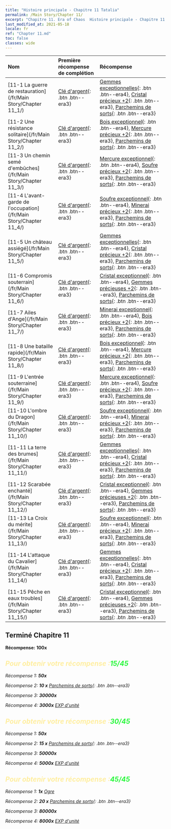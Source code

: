 ```yaml
---
title: "Histoire principale - Chapitre 11 Tatalia"
permalink: /Main Story/Chapter 11/
excerpt: "Chapitre 11. Era of Chaos  Histoire principale - Chapitre 11. Tatalia"
last_modified_at: 2021-05-18
locale: fr
ref: "Chapter 11.md"
toc: false
classes: wide
---
```


  | Nom |  Première récompense de complétion | Récompense |
  |:------------|:------------|:------------| 
  | [11-1 La guerre de restauration](/fr/Main Story/Chapter 11_1/) | [Clé d'argent](/ItemsFR/con_693/){: .btn .btn--era3} | [Gemmes exceptionnelles](/ItemsFR/mat_37/){: .btn .btn--era4}, [Cristal précieux +2](/ItemsFR/mat_31/){: .btn .btn--era3}, [Parchemins de sorts](/ItemsFR/con_694/){: .btn .btn--era3} |
  | [11-2 Une résistance solitaire](/fr/Main Story/Chapter 11_2/) | [Clé d'argent](/ItemsFR/con_693/){: .btn .btn--era3} | [Bois exceptionnel](/ItemsFR/mat_34/){: .btn .btn--era4}, [Mercure précieux +2](/ItemsFR/mat_28/){: .btn .btn--era3}, [Parchemins de sorts](/ItemsFR/con_694/){: .btn .btn--era3} |
  | [11-3 Un chemin semé d'embûches](/fr/Main Story/Chapter 11_3/) | [Clé d'argent](/ItemsFR/con_693/){: .btn .btn--era3} | [Mercure exceptionnel](/ItemsFR/mat_35/){: .btn .btn--era4}, [Soufre précieux +2](/ItemsFR/mat_29/){: .btn .btn--era3}, [Parchemins de sorts](/ItemsFR/con_694/){: .btn .btn--era3} |
  | [11-4 L'avant-garde de l'occupation](/fr/Main Story/Chapter 11_4/) | [Clé d'argent](/ItemsFR/con_693/){: .btn .btn--era3} | [Soufre exceptionnel](/ItemsFR/mat_36/){: .btn .btn--era4}, [Minerai précieux +2](/ItemsFR/mat_26/){: .btn .btn--era3}, [Parchemins de sorts](/ItemsFR/con_694/){: .btn .btn--era3} |
  | [11-5 Un château assiégé](/fr/Main Story/Chapter 11_5/) | [Clé d'argent](/ItemsFR/con_693/){: .btn .btn--era3} | [Gemmes exceptionnelles](/ItemsFR/mat_37/){: .btn .btn--era4}, [Cristal précieux +2](/ItemsFR/mat_31/){: .btn .btn--era3}, [Parchemins de sorts](/ItemsFR/con_694/){: .btn .btn--era3} |
  | [11-6 Compromis souterrain](/fr/Main Story/Chapter 11_6/) | [Clé d'argent](/ItemsFR/con_693/){: .btn .btn--era3} | [Cristal exceptionnel](/ItemsFR/mat_38/){: .btn .btn--era4}, [Gemmes précieuses +2](/ItemsFR/mat_30/){: .btn .btn--era3}, [Parchemins de sorts](/ItemsFR/con_694/){: .btn .btn--era3} |
  | [11-7 Ailes d'Ange](/fr/Main Story/Chapter 11_7/) | [Clé d'argent](/ItemsFR/con_693/){: .btn .btn--era3} | [Minerai exceptionnel](/ItemsFR/mat_33/){: .btn .btn--era4}, [Bois précieux +2](/ItemsFR/mat_27/){: .btn .btn--era3}, [Parchemins de sorts](/ItemsFR/con_694/){: .btn .btn--era3} |
  | [11-8 Une bataille rapide](/fr/Main Story/Chapter 11_8/) | [Clé d'argent](/ItemsFR/con_693/){: .btn .btn--era3} | [Bois exceptionnel](/ItemsFR/mat_34/){: .btn .btn--era4}, [Mercure précieux +2](/ItemsFR/mat_28/){: .btn .btn--era3}, [Parchemins de sorts](/ItemsFR/con_694/){: .btn .btn--era3} |
  | [11-9 L'entrée souterraine](/fr/Main Story/Chapter 11_9/) | [Clé d'argent](/ItemsFR/con_693/){: .btn .btn--era3} | [Mercure exceptionnel](/ItemsFR/mat_35/){: .btn .btn--era4}, [Soufre précieux +2](/ItemsFR/mat_29/){: .btn .btn--era3}, [Parchemins de sorts](/ItemsFR/con_694/){: .btn .btn--era3} |
  | [11-10 L'ombre du Dragon](/fr/Main Story/Chapter 11_10/) | [Clé d'argent](/ItemsFR/con_693/){: .btn .btn--era3} | [Soufre exceptionnel](/ItemsFR/mat_36/){: .btn .btn--era4}, [Minerai précieux +2](/ItemsFR/mat_26/){: .btn .btn--era3}, [Parchemins de sorts](/ItemsFR/con_694/){: .btn .btn--era3} |
  | [11-11 La terre des brumes](/fr/Main Story/Chapter 11_11/) | [Clé d'argent](/ItemsFR/con_693/){: .btn .btn--era3} | [Gemmes exceptionnelles](/ItemsFR/mat_37/){: .btn .btn--era4}, [Cristal précieux +2](/ItemsFR/mat_31/){: .btn .btn--era3}, [Parchemins de sorts](/ItemsFR/con_694/){: .btn .btn--era3} |
  | [11-12 Scarabée enchanté](/fr/Main Story/Chapter 11_12/) | [Clé d'argent](/ItemsFR/con_693/){: .btn .btn--era3} | [Cristal exceptionnel](/ItemsFR/mat_38/){: .btn .btn--era4}, [Gemmes précieuses +2](/ItemsFR/mat_30/){: .btn .btn--era3}, [Parchemins de sorts](/ItemsFR/con_694/){: .btn .btn--era3} |
  | [11-13 La Croix du mérite](/fr/Main Story/Chapter 11_13/) | [Clé d'argent](/ItemsFR/con_693/){: .btn .btn--era3} | [Soufre exceptionnel](/ItemsFR/mat_36/){: .btn .btn--era4}, [Minerai précieux +2](/ItemsFR/mat_26/){: .btn .btn--era3}, [Parchemins de sorts](/ItemsFR/con_694/){: .btn .btn--era3} |
  | [11-14 L'attaque du Cavalier](/fr/Main Story/Chapter 11_14/) | [Clé d'argent](/ItemsFR/con_693/){: .btn .btn--era3} | [Gemmes exceptionnelles](/ItemsFR/mat_37/){: .btn .btn--era4}, [Cristal précieux +2](/ItemsFR/mat_31/){: .btn .btn--era3}, [Parchemins de sorts](/ItemsFR/con_694/){: .btn .btn--era3} |
  | [11-15 Pêche en eaux troubles](/fr/Main Story/Chapter 11_15/) | [Clé d'argent](/ItemsFR/con_693/){: .btn .btn--era3} | [Cristal exceptionnel](/ItemsFR/mat_38/){: .btn .btn--era4}, [Gemmes précieuses +2](/ItemsFR/mat_30/){: .btn .btn--era3}, [Parchemins de sorts](/ItemsFR/con_694/){: .btn .btn--era3} |


## Terminé Chapitre 11

 **Récompense:**  **100x** <i class="fas fa-gem"/>



## <span style="color: #ffeea0">Pour obtenir votre récompense :</span><span style="color: #27f73a">15/45</span>

 Récompense 1:  **50x** <i class="fas fa-gem"/>

 Récompense 2: **10 x** [Parchemins de sorts](/ItemsFR/con_694/){: .btn .btn--era3}

 Récompense 3:  **30000x** <i class="fas fa-coins"/>

 Récompense 4:  **3000x** [EXP d'unité](/ItemsFR/con_902/)



## <span style="color: #ffeea0">Pour obtenir votre récompense :</span><span style="color: #27f73a">30/45</span>

 Récompense 1:  **50x** <i class="fas fa-gem"/>

 Récompense 2: **15 x** [Parchemins de sorts](/ItemsFR/con_694/){: .btn .btn--era3}

 Récompense 3:  **50000x** <i class="fas fa-coins"/>

 Récompense 4:  **5000x** [EXP d'unité](/ItemsFR/con_902/)



## <span style="color: #ffeea0">Pour obtenir votre récompense :</span><span style="color: #27f73a">45/45</span>

 Récompense 1:  **1x** [Ogre](/fr/units/Ogre/)

 Récompense 2: **20 x** [Parchemins de sorts](/ItemsFR/con_694/){: .btn .btn--era3}

 Récompense 3:  **80000x** <i class="fas fa-coins"/>

 Récompense 4:  **8000x** [EXP d'unité](/ItemsFR/con_902/)

